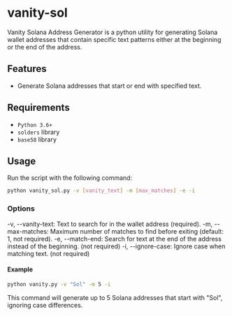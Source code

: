 # vanity-sol
Vanity Solana Address Generator is a python utility for generating Solana wallet addresses that contain specific text patterns either at the beginning or the end of the address.

## Features

- Generate Solana addresses that start or end with specified text.

## Requirements

- `Python 3.6+`
- `solders` library
- `base58` library

## Usage

Run the script with the following command:

```bash
python vanity_sol.py -v [vanity_text] -m [max_matches] -e -i
```
### Options
-v, --vanity-text: Text to search for in the wallet address (required).
-m, --max-matches: Maximum number of matches to find before exiting (default: 1, not required).
-e, --match-end: Search for text at the end of the address instead of the beginning. (not required)
-i, --ignore-case: Ignore case when matching text. (not required)

#### Example
```bash
python vanity.py -v "Sol" -m 5 -i
```
This command will generate up to 5 Solana addresses that start with "Sol", ignoring case differences.